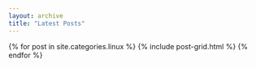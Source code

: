 ```yaml
---
layout: archive
title: "Latest Posts"
---
```


<div class="tiles">
{% for post in site.categories.linux %}
	{% include post-grid.html %}
{% endfor %}
</div><!-- /.tiles -->
